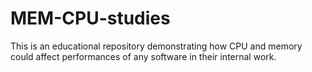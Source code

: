 # MEM-CPU-studies
This is an educational repository demonstrating how CPU and memory could affect performances of any software in their internal work.

